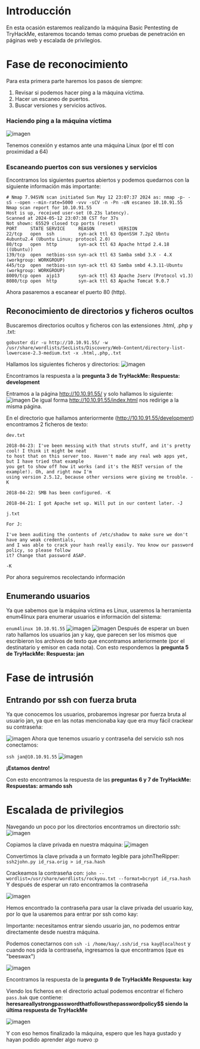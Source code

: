 <h1>
    Introducción
</h1>

En esta ocasión estaremos realizando la máquina Basic Pentesting de TryHackMe, estaremos tocando temas como pruebas de penetración en páginas web y escalada de privilegios. 


<h1>
    Fase de reconocimiento
</h1>

Para esta primera parte haremos los pasos de siempre:
1. Revisar si podemos hacer ping a la máquina víctima.
2. Hacer un escaneo de puertos.
3. Buscar versiones y servicios activos.

<h3>
    Haciendo ping a la máquina víctima
</h3>

![imagen](https://hackmd.io/_uploads/HJMklQkQA.png)

Tenemos conexión y estamos ante una máquina Linux (por el ttl con proximidad a 64)

<h3>
    Escaneando puertos con sus versiones y servicios
</h3>

Encontramos los siguientes puertos abiertos y podemos quedarnos con la siguiente información más importante:

```
# Nmap 7.94SVN scan initiated Sun May 12 23:07:37 2024 as: nmap -p- -sS --open --min-rate=5000 -vvv -sCV -n -Pn -oN escaneo 10.10.91.55
Nmap scan report for 10.10.91.55
Host is up, received user-set (0.23s latency).
Scanned at 2024-05-12 23:07:38 CST for 37s
Not shown: 65529 closed tcp ports (reset)
PORT     STATE SERVICE     REASON         VERSION
22/tcp   open  ssh         syn-ack ttl 63 OpenSSH 7.2p2 Ubntu 4ubuntu2.4 (Ubuntu Linux; protocol 2.0)
80/tcp   open  http        syn-ack ttl 63 Apache httpd 2.4.18 ((Ubuntu))
139/tcp  open  netbios-ssn syn-ack ttl 63 Samba smbd 3.X - 4.X (workgroup: WORKGROUP)
445/tcp  open  netbios-ssn syn-ack ttl 63 Samba smbd 4.3.11-Ubuntu (workgroup: WORKGROUP)
8009/tcp open  ajp13       syn-ack ttl 63 Apache Jserv (Protocol v1.3)
8080/tcp open  http        syn-ack ttl 63 Apache Tomcat 9.0.7
```

Ahora pasaremos a escanear el puerto 80 (http).


<h2>
    Reconocimiento de directorios y ficheros ocultos
</h2>

Buscaremos directorios ocultos y ficheros con las extensiones .html, .php y .txt:

`gobuster dir -u http://10.10.91.55/ -w /usr/share/wordlists/SecLists/Discovery/Web-Content/directory-list-lowercase-2.3-medium.txt -x .html,.php,.txt`

Hallamos los siguientes ficheros y directorios:
![imagen](https://hackmd.io/_uploads/SkhjLmkQA.png)

Encontramos la respuesta a la **pregunta 3 de TryHackMe:
Respuesta: development**

Entramos a la página http://10.10.91.55/ y solo hallamos lo siguiente:
![imagen](https://hackmd.io/_uploads/ByfswQJm0.png)
De igual forma http://10.10.91.55/index.html nos redirige a la misma página.

En el directorio que hallamos anteriormente (http://10.10.91.55/development) encontramos 2 ficheros de texto:

```
dev.txt

2018-04-23: I've been messing with that struts stuff, and it's pretty cool! I think it might be neat
to host that on this server too. Haven't made any real web apps yet, but I have tried that example
you get to show off how it works (and it's the REST version of the example!). Oh, and right now I'm 
using version 2.5.12, because other versions were giving me trouble. -K

2018-04-22: SMB has been configured. -K

2018-04-21: I got Apache set up. Will put in our content later. -J
```


```
j.txt

For J:

I've been auditing the contents of /etc/shadow to make sure we don't have any weak credentials,
and I was able to crack your hash really easily. You know our password policy, so please follow
it? Change that password ASAP.

-K
```

Por ahora seguiremos recolectando información

<h2>
    Enumerando usuarios
</h2>

Ya que sabemos que la máquina víctima es Linux, usaremos la herramienta enum4linux para enumerar usuarios e información del sistema:

`enum4linux 10.10.91.55`
![imagen](https://hackmd.io/_uploads/r1S4cm1mA.png)
![imagen](https://hackmd.io/_uploads/Hy8Hs71QA.png)
Después de esperar un buen rato hallamos los usuarios jan y kay, que parecen ser los mismos que escribieron los archivos de texto que encontramos anteriormente (por el destinatario y emisor en cada nota).
Con esto respondemos la **pregunta 5 de TryHackMe:
Respuesta: jan**

<h1>
    Fase de intrusión
</h1>

<h2>
    Entrando por ssh con fuerza bruta
</h2>

Ya que conocemos los usuarios, probaremos ingresar por fuerza bruta al usuario jan, ya que en las notas mencionaba kay que era muy fácil crackear su contraseña:

![imagen](https://hackmd.io/_uploads/BJy9RQ1QR.png)
Ahora que tenemos usuario y contraseña del servicio ssh nos conectamos:

`ssh jan@10.10.91.55`
![imagen](https://hackmd.io/_uploads/S1UJkNkQC.png)


**¡Estamos dentro!**

Con esto encontramos la respuesta de las **preguntas 6 y 7 de TryHackMe: 
Respuestas:
armando
ssh**


<h1>
    Escalada de privilegios
</h1>

Navegando un poco por los directorios encontramos un directorio ssh:
![imagen](https://hackmd.io/_uploads/rkUF1V1mC.png)

Copiamos la clave privada en nuestra máquina:
![imagen](https://hackmd.io/_uploads/Hkm4lEJXC.png)



Convertimos la clave privada a un formato legible para johnTheRipper:
`ssh2john.py id_rsa.orig > id_rsa.hash`

Crackeamos la contraseña con:
`john --wordlist=/usr/share/wordlists/rockyou.txt --format=bcrypt id_rsa.hash`
Y después de esperar un rato encontramos la contraseña

![imagen](https://hackmd.io/_uploads/Sk3NMEkmA.png)

Hemos encontrado la contraseña para usar la clave privada del usuario kay, por lo que la usaremos para entrar por ssh como kay:

Importante: necesitamos entrar siendo usuario jan, no podemos entrar directamente desde nuestra máquina.

Podemos conectarnos con `ssh -i /home/kay/.ssh/id_rsa kay@localhost` y cuando nos pida la contraseña, ingresamos la que encontramos (que es "beeswax")

![imagen](https://hackmd.io/_uploads/HJFp4Ey70.png)

Encontramos la respuesta de la **pregunta 9 de TryHackMe
Respuesta: kay**

Viendo los ficheros en el directorio actual podemos encontrar el fichero `pass.bak` que contiene: **heresareallystrongpasswordthatfollowsthepasswordpolicy$$
siendo la última respuesta de TryHackMe**

![imagen](https://hackmd.io/_uploads/S1W7rE1Q0.png)

Y con eso hemos finalizado la máquina, espero que les haya gustado y hayan podido aprender algo nuevo :p
